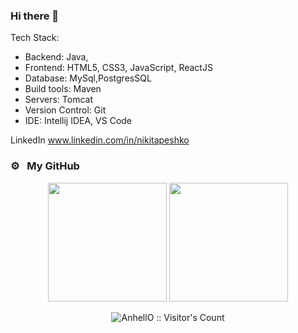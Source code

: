 ### Hi there 👋

<!--
**NikitaPeshko/NikitaPeshko** is a ✨ _special_ ✨ repository because its `README.md` (this file) appears on your GitHub profile.

Here are some ideas to get you started:

- 🔭 I’m currently working on ...
- 🌱 I’m currently learning ...
- 👯 I’m looking to collaborate on ...
- 🤔 I’m looking for help with ...
- 💬 Ask me about ...
- 📫 How to reach me: ...
- 😄 Pronouns: ...
- ⚡ Fun fact: ...
-->
Tech Stack:
- Backend: Java, 
- Frontend: HTML5, CSS3, JavaScript, ReactJS
- Database: MySql,PostgresSQL
- Build tools: Maven
- Servers: Tomcat
- Version Control: Git
- IDE: Intellij IDEA, VS Code

LinkedIn <a href="www.linkedin.com/in/nikitapeshko">www.linkedin.com/in/nikitapeshko</a>


### ⚙️ &nbsp; My GitHub
<p align="center">
<img height="190em" src="https://github-readme-stats-eight-theta.vercel.app/api?username=NikitaPeshko&show_icons=true&theme=algolia&include_all_commits=true&count_private=true"/>
<img height="190em" src="https://github-readme-stats.vercel.app/api/top-langs/?username=NikitaPeshko&layout=compact&langs_count=8&theme=algolia&hide=php,html"/>
 </p>
 
 
 <p align="center"><img src="https://profile-counter.glitch.me/%7BNikitaPeshko%7D/count.svg" alt="AnhellO :: Visitor's Count" /></p>

